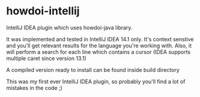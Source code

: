 # howdoi-intellij
IntelliJ IDEA plugin which uses howdoi-java library.

It was implemented and tested in IntelliJ IDEA 14.1 only.
It's context senstive and you'll get relevant results for the language you're
working with. Also, it will perform a search for each line which contains a
cursor (IDEA supports multiple caret since version 13.1)

A compiled version ready to install can be found inside build directory

This was my first ever IntelliJ IDEA plugin, so probably you'll find a lot of mistakes in the code ;)

